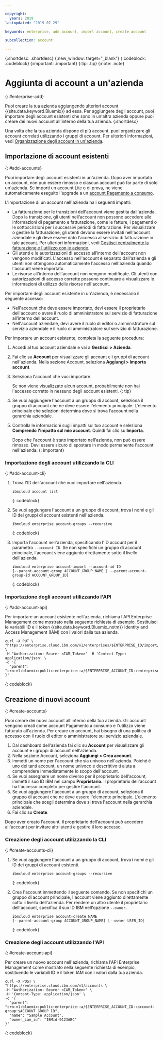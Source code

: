 ```yaml
---

copyright:
  years: 2019
lastupdated: "2019-07-29"

keywords: enterprise, add account, import account, create account

subcollection: account

---
```


{:shortdesc: .shortdesc}
{:new_window: target="_blank"}
{:codeblock: .codeblock}
{:important: .important}
{:tip: .tip}
{:note: .note}

# Aggiunta di account a un'azienda
{: #enterprise-add}

Puoi creare la tua azienda aggiungendo ulteriori account {{site.data.keyword.Bluemix}} ad essa. Per aggiungere degli account, puoi importare degli account esistenti che sono in un'altra azienda oppure puoi creare dei nuovi account all'interno della tua azienda.
{:shortdesc}

Una volta che la tua azienda dispone di più account, puoi organizzare gli account correlati utilizzando i gruppi di account. Per ulteriori informazioni, vedi [Organizzazione degli account in un'azienda](/docs/account?topic=account-enterprise-organize).

## Importazione di account esistenti
{: #add-accounts}

Puoi importare degli account esistenti in un'azienda. Dopo aver importato un account, non può essere rimosso e ciascun account può far parte di solo un'azienda. Se importi un account Lite o di prova, ne viene automaticamente eseguito l'upgrade a un [account Pagamento a consumo](/docs/account?topic=account-accounts).

L'importazione di un account nell'azienda ha i seguenti impatti:
* La fatturazione per le transizioni dell'account viene gestita dall'azienda. Dopo la transizione, gli utenti nell'account non possono accedere alle informazioni di pagamento e fatturazione, come le fatture, i pagamenti o le sottoscrizioni per i successivi periodi di fatturazione. Per visualizzare o gestire la fatturazione, gli utenti devono essere invitati nell'account aziendale e gli deve essere dato l'accesso al servizio di fatturazione in tale account. Per ulteriori informazioni, vedi [Gestisci centralmente la fatturazione e l'utilizzo con le aziende](/docs/billing-usage?topic=billing-usage-enterprise).
* Gli utenti e le autorizzazioni di accesso all'interno dell'account non vengono modificati. L'accesso nell'account è separato dall'azienda e gli utenti non ottengono automaticamente l'accesso nell'azienda quando l'account viene importato.
* Le risorse all'interno dell'account non vengono modificate. Gli utenti con autorizzazioni di accesso corrette possono continuare a visualizzare le informazioni di utilizzo delle risorse nell'account.

Per importare degli account esistente in un'azienda, è necessario il seguente accesso:

   * Nell'account che deve essere importato, devi essere il proprietario dell'account o avere il ruolo di amministratore sul servizio di fatturazione all'interno dell'account.
   * Nell'account aziendale, devi avere il ruolo di editor o amministratore sul servizio aziendale e il ruolo di amministratore sul servizio di fatturazione.

Per importare un account esistente, completa la seguente procedura:

1. Accedi al tuo account aziendale e vai a **Gestisci > Azienda**.
1. Fai clic su **Account** per visualizzare gli account e i gruppi di account nell'azienda. Nella sezione Account, seleziona **Aggiungi > Importa account**.
1. Seleziona l'account che vuoi importare.

   Se non viene visualizzato alcun account, probabilmente non hai l'accesso corretto in nessuno degli account esistenti.
   {: tip}
1. Se vuoi aggiungere l'account a un gruppo di account, seleziona il gruppo di account che ne deve essere l'elemento principale. L'elemento principale che selezioni determina dove si trova l'account nella gerarchia aziendale.
1. Controlla le informazioni sugli impatti sul tuo account e seleziona **Comprendo l'impatto sul mio account**. Quindi fai clic su **Importa**.

   Dopo che l'account è stato importato nell'azienda, non può essere rimosso. Devi essere sicuro di spostare in modo permanente l'account nell'azienda.
   {: important}

### Importazione degli account utilizzando la CLI
{: #add-account-cli}

1. Trova l'ID dell'account che vuoi importare nell'azienda.

   ```
   ibmcloud account list
   ```
   {: codeblock}
1. Se vuoi aggiungere l'account a un gruppo di account, trova i nomi e gli ID dei gruppi di account esistenti nell'azienda. 

   ```
   ibmcloud enterprise account-groups --recursive
   ```
   {: codeblock}
1. Importa l'account nell'azienda, specificando l'ID account per il parametro `--account ID`. Se non specifichi un gruppo di account principale, l'account viene aggiunto direttamente sotto il livello dell'azienda.

   ```
   ibmcloud enterprise account-import --account-id ID
   [--parent-account-group ACCOUNT_GROUP_NAME | --parent-account-group-id ACCOUNT_GROUP_ID]
   ```
   {: codeblock}

### Importazione degli account utilizzando l'API
{: #add-account-api}

Per importare un account esistente nell'azienda, richiama l'<!-- [Enterprise Management API](https://{DomainName}/apidocs/enterprise-apis/enterprise#import-an-account-into-an-enterprise){: external}-->API Enterprise Management come mostrato nella seguente richiesta di esempio. Sostituisci le variabili ID e il token {{site.data.keyword.Bluemix_notm}} Identity and Access Management (IAM) con i valori dalla tua azienda.

```
curl -X PUT \
"https://enterprise.cloud.ibm.com/v1/enterprises/$ENTERPRISE_ID/import/accounts/$ACCOUNT_ID" \
-H "Authorization: Bearer <IAM_Token>" -H 'Content-Type: application/json' \
-d '{
  "parent": "crn:v1:bluemix:public:enterprise::a/$ENTERPRISE_ACCOUNT_ID::enterprise:$ENTERPRISE_ID"
}'
```
{: codeblock}

## Creazione di nuovi account
{: #create-accounts}

Puoi creare dei nuovi account all'interno della tua azienda. Gli account vengono creati come account Pagamento a consumo e l'utilizzo viene fatturato all'azienda. Per creare un account, hai bisogno di una politica di accesso con il ruolo di editor o amministratore sul servizio aziendale.

1. Dal dashboard dell'azienda fai clic su **Account** per visualizzare gli account e i gruppi di account nell'azienda.
1. Nella sezione Account, seleziona **Aggiungi > Crea account**.
1. Immetti un nome per l'account che sia univoco nell'azienda. Poiché è uno dei tanti account, un nome univoco e descrittivo ti aiuta a comprendere immediatamente lo scopo dell'account.
1. Se vuoi assegnare un nome diverso per il proprietario dell'account, immetti il suo ID IBM nel campo **Proprietario**. Il proprietario dell'account ha l'accesso completo per gestire l'account.
1. Se vuoi aggiungere l'account a un gruppo di account, seleziona il gruppo di account che ne deve essere l'elemento principale. L'elemento principale che scegli determina dove si trova l'account nella gerarchia aziendale.
1. Fai clic su **Create**.

Dopo aver creato l'account, il proprietario dell'account può accedere all'account per invitare altri utenti e gestire il loro accesso.

### Creazione degli account utilizzando la CLI
{: #create-accounts-cli}

1. Se vuoi aggiungere l'account a un gruppo di account, trova i nomi e gli ID dei gruppi di account esistenti. 

   ```
   ibmcloud enterprise account-groups --recursive
   ```
   {: codeblock}
1. Crea l'account immettendo il seguente comando. Se non specifichi un gruppo di account principale, l'account viene aggiunto direttamente sotto il livello dell'azienda. Per rendere un altro utente il proprietario dell'account, specifica il suo ID IBM nell'opzione `--owner`.

   ```
   ibmcloud enterprise account-create NAME
   [--parent-account-group ACCOUNT_GROUP_NAME] [--owner USER_ID]
   ```
   {: codeblock}

### Creazione degli account utilizzando l'API
{: #create-account-api}

Per creare un nuovo account nell'azienda, richiama l'API Enterprise Management come mostrato nella seguente richiesta di esempio, sostituendo le variabili ID e il token IAM con i valori dalla tua azienda. <!-- For detailed information about the API, see [Enterprise Management API](https://{DomainName}/apidocs/enterprise-apis/enterprise#create-a-new-account-in-an-enterprise){: external}. -->

```
curl -X POST \
"https://enterprise.cloud.ibm.com/v1/accounts \
-H "Authorization: Bearer <IAM_Token>" \
-H 'Content-Type: application/json' \
-d '{
  "parent": "crn:v1:bluemix:public:enterprise::a/$ENTERPRISE_ACCOUNT_ID::account-group:$ACCOUNT_GROUP_ID",
  "name": "Sample Account",
  "owner_iam_id": "IBMid-0123ABC"
}'
```
{: codeblock}
